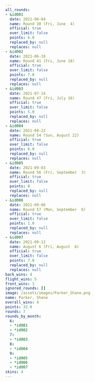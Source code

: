```yaml
---
all_rounds:
- &id001
  date: 2021-06-04
  name: Round 38 (Fri, June  4)
  official: true
  over_limit: false
  points: 6.0
  replaced_by: null
  replaces: null
- &id002
  date: 2021-06-18
  name: Round 41 (Fri, June 18)
  official: true
  over_limit: false
  points: 7.0
  replaced_by: null
  replaces: null
- &id003
  date: 2021-07-16
  name: Round 47 (Fri, July 16)
  official: true
  over_limit: false
  points: 5.0
  replaced_by: null
  replaces: null
- &id004
  date: 2021-08-22
  name: Round 54 (Sun, August 22)
  official: true
  over_limit: false
  points: 6.0
  replaced_by: null
  replaces: null
- &id005
  date: 2021-09-03
  name: Round 56 (Fri, September  3)
  official: true
  over_limit: false
  points: 0
  replaced_by: null
  replaces: null
- &id006
  date: 2021-09-06
  name: Round 57 (Mon, September  6)
  official: true
  over_limit: false
  points: 1.0
  replaced_by: null
  replaces: null
- &id007
  date: 2021-09-12
  name: August 6 (Fri, August  6)
  official: true
  over_limit: false
  points: 7.0
  replaced_by: null
  replaces: null
back_wins: 4
flight_wins: 5
front_wins: 3
ignored_rounds: []
image: /assets/images/Parker_Shane.png
name: Parker, Shane
overall_wins: 4
points: 32.0
rounds: 7
rounds_by_month:
  6:
  - *id001
  - *id002
  7:
  - *id003
  8:
  - *id004
  9:
  - *id005
  - *id006
  - *id007
skins: 4
---
```

